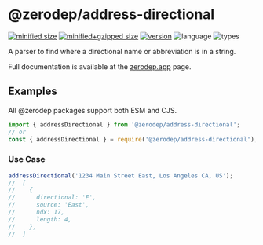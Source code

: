 # @zerodep/address-directional

[![minified size](https://img.shields.io/bundlephobia/min/@zerodep/address-directional?style=flat-square&color=blue)](https://bundlephobia.com/package/@zerodep/address-directional)
[![minified+gzipped size](https://img.shields.io/bundlephobia/minzip/@zerodep/address-directional?style=flat-square&color=blue)](https://bundlephobia.com/package/@zerodep/address-directional)
[![version](https://img.shields.io/npm/v/@zerodep/address-directional?style=flat-square&color=blue)](https://www.npmjs.com/package/@zerodep/address-directional)
![language](https://img.shields.io/badge/typescript-100%25-blue?style=flat-square)
![types](https://img.shields.io/badge/types-included-blue?style=flat-square)

A parser to find where a directional name or abbreviation is in a string.

Full documentation is available at the [zerodep.app](http://zerodep.app/#/address/directional) page.

## Examples

All @zerodep packages support both ESM and CJS.

```javascript
import { addressDirectional } from '@zerodep/address-directional';
// or
const { addressDirectional } = require('@zerodep/address-directional');
```

### Use Case

```javascript
addressDirectional('1234 Main Street East, Los Angeles CA, US');
//  [
//    {
//      directional: 'E',
//      source: 'East',
//      ndx: 17,
//      length: 4,
//    },
//  ]
```

